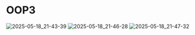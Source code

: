 # OOP3
![2025-05-18_21-43-39](https://github.com/user-attachments/assets/72c1fdfb-10bd-452a-9b52-4abf7cb29312)
![2025-05-18_21-46-28](https://github.com/user-attachments/assets/b46947b5-a9d9-474f-956b-9cae88d94c04)
![2025-05-18_21-47-32](https://github.com/user-attachments/assets/5931a28e-ccf0-4271-aef4-59b8ead7abc3)
